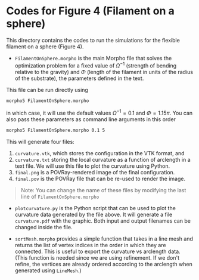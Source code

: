 # Codes for Figure 4 (Filament on a sphere)

This directory contains the codes to run the simulations for the flexible filament on a sphere (Figure 4).

* `FilamentOnSphere.morpho` is the main Morpho file that solves the optimization problem for a fixed value of $\Omega^{-1}$ (strength of bending relative to the gravity) and $\Phi$ (length of the filament in units of the radius of the substrate), the parameters defined in the text.

This file can be run directly using 
```bash
morpho5 FilamentOnSphere.morpho
```
in which case, it will use the default values $\Omega^{-1}=0.1$ and $\Phi = 1.15\pi$. You can also pass these parameters as command line arguments in this order

```bash
morpho5 FilamentOnSphere.morpho 0.1 5
```

This will generate four files:
1. `curvature.vtk`, which stores the configuration in the VTK format, and
2. `curvature.txt` storing the local curvature as a function of arclength in a text file. We will use this file to plot the curvature using Python.
3. `final.png` is a POVRay-rendered image of the final configuration.
4. `final.pov` is the POVRay file that can be re-used to render the image. 

> Note: You can change the name of these files by modifying the last line of `FilamentOnSphere.morpho`

* `plotcurvature.py` is the Python script that can be used to plot the curvature data generated by the file above. It will generate a file `curvature.pdf` with the graphic. Both input and output filenames can be changed inside the file.

* `sortMesh.morpho` provides a simple function that takes in a line mesh and returns the list of vertex indices in the order in which they are connected. This is useful to export the curvature vs arclength data. (This function is needed since we are using refinement. If we don't refine, the vertices are already ordered according to the arclength when generated using `LineMesh`.)